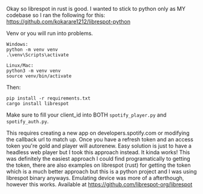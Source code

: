 Okay so librespot in rust is good. I wanted to stick to python only as MY codebase so I ran the following for this:
https://github.com/kokarare1212/librespot-python

Venv or you will run into problems.
```
Windows:
python -m venv venv
.\venv\Scripts\activate

Linux/Mac:
python3 -m venv venv
source venv/bin/activate
```
Then:

```
pip install -r requirements.txt
cargo install librespot
```

Make sure to fill your client_id into BOTH `spotify_player.py` and `spotify_auth.py`.

This requires creating a new app on developers.spotify.com or modifying the callback url to match up.
Once you have a refresh token and an access token you're gold and player will autorenew.
Easy solution is just to have a headless web player but I took this approach instead.
It kinda works! This was definitely the easiest approach I could find programatically to getting the token, there are also examples on librespot (rust) for getting the token which is a much better approach but this is a python project and I was using librespot binary anyways. Emulating device was more of a afterthough, however this works. Available at https://github.com/librespot-org/librespot
